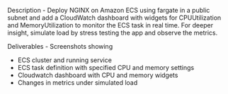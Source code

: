 Description - Deploy NGINX on Amazon ECS using fargate in a public subnet and add a CloudWatch dashboard with widgets for CPUUtilization and MemoryUtilization to monitor the ECS task in real time. For deeper insight, simulate load by stress testing the app and observe the metrics.

Deliverables - Screenshots showing
- ECS cluster and running service
- ECS task definition with specified CPU and memory settings
- Cloudwatch dashboard with CPU and memory widgets
- Changes in metrics under simulated load